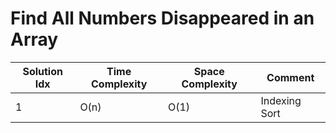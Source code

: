 # Find All Numbers Disappeared in an Array

| Solution Idx | Time Complexity | Space Complexity | Comment       |
| ------------ | --------------- | ---------------- | ------------- |
| 1            | O(n)            | O(1)             | Indexing Sort |
